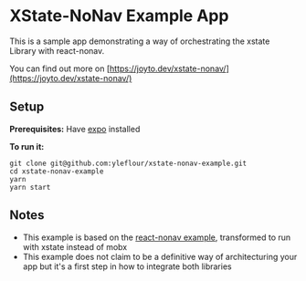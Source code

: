 # XState-NoNav Example App

This is a sample app demonstrating a way of orchestrating the xstate Library with react-nonav.

You can find out more on [https://joyto.dev/xstate-nonav/](https://joyto.dev/xstate-nonav/)

## Setup

**Prerequisites:** Have [expo](https://expo.io/learn) installed

**To run it:**

```
git clone git@github.com:yleflour/xstate-nonav-example.git
cd xstate-nonav-example
yarn
yarn start
```

## Notes

- This example is based on the [react-nonav example](https://github.com/tpucci/react-nonav/tree/master/example), transformed to run with xstate instead of mobx
- This example does not claim to be a definitive way of architecturing your app but it's a first step in how to integrate both libraries
